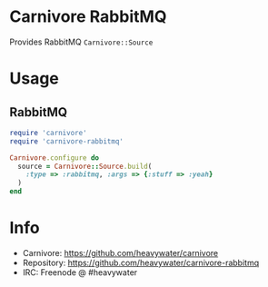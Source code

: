 # Carnivore RabbitMQ

Provides RabbitMQ `Carnivore::Source`

# Usage

## RabbitMQ

```ruby
require 'carnivore'
require 'carnivore-rabbitmq'

Carnivore.configure do
  source = Carnivore::Source.build(
    :type => :rabbitmq, :args => {:stuff => :yeah}
  )
end
```

# Info
* Carnivore: https://github.com/heavywater/carnivore
* Repository: https://github.com/heavywater/carnivore-rabbitmq
* IRC: Freenode @ #heavywater

